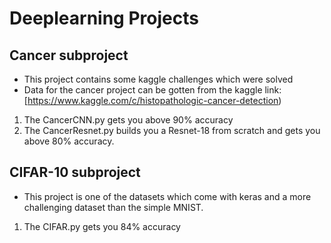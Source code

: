 # Deeplearning Projects
## Cancer subproject
* This project contains some kaggle challenges which were solved
* Data for the cancer project can be gotten from the kaggle link:
[https://www.kaggle.com/c/histopathologic-cancer-detection)
1. The CancerCNN.py gets you above 90% accuracy
2. The CancerResnet.py builds you a Resnet-18 from scratch and gets you above 80% accuracy.
## CIFAR-10 subproject
* This project is one of the datasets which come with keras and a more challenging dataset than the simple MNIST.
1. The CIFAR.py gets you 84% accuracy
